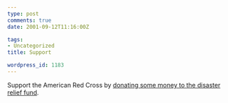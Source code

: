 ```yaml
---
type: post
comments: true
date: 2001-09-12T11:16:00Z

tags:
- Uncategorized
title: Support

wordpress_id: 1183
---
```


Support the American Red Cross by [donating some money to the disaster relief fund](https://www.redcross.org/donate/donation-form.asp). 
